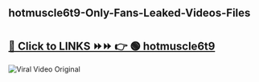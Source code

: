 
 ## hotmuscle6t9-Only-Fans-Leaked-Videos-Files

# <h2><a href="https://mediaupload.pro?hotmuscle6t9">🔗 Click to LINKS ⏩⏩ 👉 🟢 hotmuscle6t9 </a></h2>

<a href="https://mediaupload.pro?hotmuscle6t9" rel="nofollow" data-target="animated-image.originalLink"><img src="https://i.ibb.co.com/xMMVF88/686577567.gif" alt="Viral Video Original" style="max-width: 100%; display: inline-block;" data-target="animated-image.originalImage"></a>